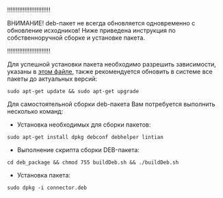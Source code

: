 !!!!!!!!!!!!!!!!!!!!!!!!!

ВНИМАНИЕ! deb-пакет не всегда обновляется одновременно с обновление исходников!
Ниже приведена инструкция по собственноручной сборке и установке пакета.

!!!!!!!!!!!!!!!!!!!!!!!!!

Для успешной установки пакета необходимо разрешить зависимости, указаны в [этом файле](https://github.com/ekorneechev/Connector/blob/master/deb_package/connector/DEBIAN/control), также рекомендуется обновить в системе все пакеты до актуальных версий:

`sudo apt-get update && sudo apt-get upgrade`

Для самостоятельной сборки deb-пакета Вам потребуется выполнить несколько команд: 
* Установка необходимых для сборки пакетов:

`sudo apt-get install dpkg debconf debhelper lintian`

* Выполнение скрипта сборки DEB-пакета:

`cd deb_package && chmod 755 buildDeb.sh && ./buildDeb.sh`

* Установка пакета:

`sudo dpkg -i connector.deb`
